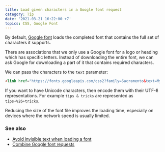```yaml
---
title: Load given characters in a Google font request
category: Tip
date: '2021-03-21 16:22:00 +7'
topics: CSS, Google Font
---
```


By default, [Google font](https://fonts.google.com) loads the completed font that contains the full set of characters it supports.

There are associations that we only use a Google font for a logo or heading which has specific letters. Instead of downloading the entire font, we can ask Google for downloading a part of it that contains required characters.

We can pass the characters to the `text` parameter:

```html
<link href="https://fonts.googleapis.com/css2?family=Sacramento&text=MyHeading" rel="stylesheet" type="text/css" />
```

If you want to have Unicode characters, then encode them with their UTF-8 representations. For example `tips & tricks` are represented as `tips+%26+tricks`.

Reducing the size of the font file improves the loading time, especially on devices where the network speed is usually limited.

### See also

-   [Avoid invisible text when loading a font](/avoid-invisible-text-when-loading-a-font.html)
-   [Combine Google font requests](/combine-google-font-requests.html)
